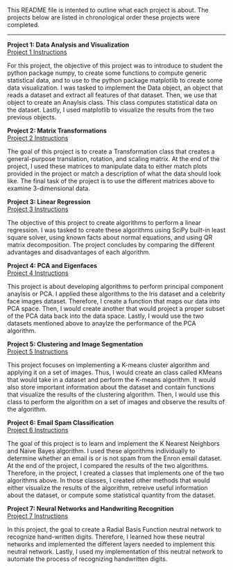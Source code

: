 This README file is intented to outline what each project is about. The projects below are listed in chronological order these projects were completed.

---

**Project 1: Data Analysis and Visualization**  
[Project 1 Instructions](https://cs.colby.edu/courses/S21/cs251/projects/p1datavis/p1datavis252.html)

For this project, the objective of this project was to introduce to student the python package numpy, to create some functions to compute generic statistical data, and to use to the python package matplotlib to create some data visualization. I was tasked to implement the Data object, an object that reads a dataset and extract all features of that dataset. Then, we use that object to create an Anaylsis class. This class computes statistical data on the dataset. Lastly, I used matplotlib to visualize the results from the two previous objects.

**Project 2: Matrix Transformations**  
[Project 2 Instructions](https://cs.colby.edu/courses/S21/cs251/projects/p2mattrans/p2mattrans252.html)

The goal of this project is to create a Transformation class that creates a general-purpose translation, rotation, and scaling matrix. At the end of the project, I used these matrices to manipulate data to either match plots provided in the project or match a description of what the data should look like. The final task of the project is to use the different matrices above to examine 3-dimensional data.

**Project 3: Linear Regression**  
[Project 3 Instructions](https://cs.colby.edu/courses/S21/cs251/projects/p3linearregression/p3linearregression252.html)

The objective of this project to create algorithms to perform a linear regression. I was tasked to create these algorithms using SciPy built-in least square solver, using known facts about normal equations, and using QR matrix decomposition. The project concludes by comparing the different advantages and disadvantages of each algorithm.

**Project 4: PCA and Eigenfaces**  
[Project 4 Instructions](https://cs.colby.edu/courses/S21/cs251/projects/p4pca/p4pca252.html)

This project is about developing algorithms to perform principal component anaylsis or PCA. I applied these algorithms to the Iris dataset and a celebrity face images dataset. Therefore, I create a function that maps our data into PCA space. Then, I would create another that would project a proper subset of the PCA data back into the data space. Lastly, I would use the two datasets mentioned above to anaylze the performance of the PCA algorithm.

**Project 5: Clustering and Image Segmentation**  
[Project 5 Instructions](https://cs.colby.edu/courses/S21/cs251/projects/p5clustering/p5clustering252.html)

This project focuses on implementing a K-means cluster algorithm and applying it on a set of images. Thus, I would create an class called KMeans that would take in a dataset and perform the K-means algorithm. It would also store important information about the dataset and contain functions that visualize the results of the clustering algorithm. Then, I would use this class to perform the algorithm on a set of images and observe the results of the algorithm.

**Project 6: Email Spam Classification**  
[Project 6 Instructions](https://cs.colby.edu/courses/S21/cs251/projects/p6spam/p6spam252.html)

The goal of this project is to learn and implement the K Nearest Neighbors and Naive Bayes algorithm. I used these algorithms individually to determine whether an email is or is not spam from the Enron email dataset. At the end of the project, I compared the results of the two algorithms. Therefore, in the project, I created a classes that implements one of the two algorithms above. In those classes, I created other methods that would either visualize the results of the algorithm, retreive useful information about the dataset, or compute some statistical quantity from the dataset.

**Project 7: Neural Networks and Handwriting Recognition**  
[Project 7 Instructions](https://cs.colby.edu/courses/S21/cs251/projects/p7neuralnets/p7neuralnets252.html)

In this project, the goal to create a Radial Basis Function neutral network to recognize hand-written digits. Therefore, I learned how these neutral networks and implemented the different layers needed to implement this neutral network. Lastly, I used my implementation of this neutral network to automate the process of recognizing handwritten digits.
